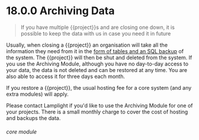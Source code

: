 # 18.0.0 Archiving Data

> If you have multiple {{project}}s and are closing one down, it is possible to keep the data with us in case you need it in future



Usually, when closing a {{project}} an organisation will take all the information they need from it in the [form of tables and an SQL backup](/help/index/p/16.15.1) of the system. The {{project}} will then be shut and deleted from the system. If you use the Archiving Module, although you have no day-to-day access to your data, the data is not deleted and can be restored at any time. You are also able to access it for three days each month.

If you restore a {{project}}, the usual hosting fee for a core system (and any extra modules) will apply.

Please contact Lamplight if you'd like to use the Archiving Module for one of your projects.  There is a small monthly charge to cover the cost of hosting and backups the data.


###### core module
